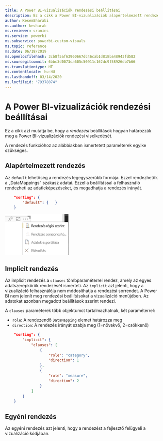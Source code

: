 ```yaml
---
title: A Power BI-vizualizációk rendezési beállításai
description: Ez a cikk a Power BI-vizualizációk alapértelmezett rendezési viselkedését ismerteti.
author: KesemSharabi
ms.author: kesharab
ms.reviewer: sranins
ms.service: powerbi
ms.subservice: powerbi-custom-visuals
ms.topic: reference
ms.date: 06/18/2019
ms.openlocfilehash: 3cb8f5af63960667dc46cab1d818ba48943fd582
ms.sourcegitcommit: 6bbc3d0073ca605c50911c162dc9f58926db7b66
ms.translationtype: HT
ms.contentlocale: hu-HU
ms.lasthandoff: 03/14/2020
ms.locfileid: "79378074"
---
```

# <a name="sorting-options-for-power-bi-visuals"></a>A Power BI-vizualizációk rendezési beállításai

Ez a cikk azt mutatja be, hogy a *rendezési* beállítások hogyan határozzák meg a Power BI-vizualizációk rendezési viselkedését. 

A rendezés funkcióhoz az alábbiakban ismertetett paraméterek egyike szükséges.

## <a name="default-sorting"></a>Alapértelmezett rendezés

Az `default` lehetőség a rendezés legegyszerűbb formája. Ezzel rendezhetők a „DataMappings” szakasz adatai. Ezzel a beállítással a felhasználó rendezheti az adatleképezéseket, és megadhatja a rendezés irányát.

```json
    "sorting": {
        "default": {   }
    }
```

![Rendezési beállítások a helyi menüben](media/sort-options/sorting.png)

## <a name="implicit-sorting"></a>Implicit rendezés

Az implicit rendezés a `clauses` tömbparaméterrel rendez, amely az egyes adatszerepkörök rendezését ismerteti. Az `implicit` azt jelenti, hogy a vizualizáció felhasználója nem módosíthatja a rendezési sorrendet. A Power BI nem jelenít meg rendezési beállításokat a vizualizáció menüjében. Az adatokat azonban megadott beállítások szerint rendezi.

A `clauses` paraméterek több objektumot tartalmazhatnak, két paraméterrel:

- `role`: A rendezendő `DataMapping` elemet határozza meg
- `direction`: A rendezés irányát szabja meg (1=növekvő, 2=csökkenő)

```json
    "sorting": {
        "implicit": {
            "clauses": [
                {
                    "role": "category",
                    "direction": 1
                },
                {
                    "role": "measure",
                    "direction": 2
                }
            ]
        }
    }
```

## <a name="custom-sorting"></a>Egyéni rendezés

Az egyéni rendezés azt jelenti, hogy a rendezést a fejlesztő felügyeli a vizualizáció kódjában.
